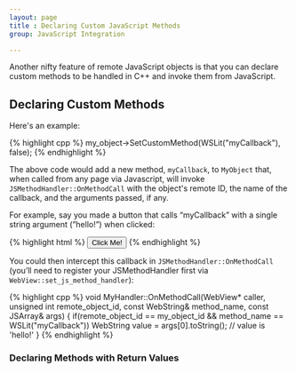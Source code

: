 ```yaml
---
layout: page
title : Declaring Custom JavaScript Methods
group: JavaScript Integration

---
```


Another nifty feature of remote JavaScript objects is that you can declare custom methods to be handled in C++ and invoke them from JavaScript. 

## Declaring Custom Methods

Here's an example:

{% highlight cpp %}
my_object->SetCustomMethod(WSLit("myCallback"), false);
{% endhighlight %}

The above code would add a new method, `myCallback`, to `MyObject` that, when called from any page via Javascript, will invoke `JSMethodHandler::OnMethodCall` with the object's remote ID, the name of the callback, and the arguments passed, if any.

For example, say you made a button that calls “myCallback” with a single string argument (”hello!”) when clicked:

{% highlight html %}
<input type="button" value="Click Me!"
       onclick="MyObject.myCallback('hello!')" />
{% endhighlight %}
		
You could then intercept this callback in `JSMethodHandler::OnMethodCall` (you’ll need to register your JSMethodHandler first via `WebView::set_js_method_handler`):

{% highlight cpp %}
void MyHandler::OnMethodCall(WebView* caller,
                             unsigned int remote_object_id, 
                             const WebString& method_name,
                             const JSArray& args) {
  if(remote_object_id == my_object_id &&
     method_name == WSLit("myCallback"))
       WebString value = args[0].toString(); // value is 'hello!'
}
{% endhighlight %}
	
### Declaring Methods with Return Values